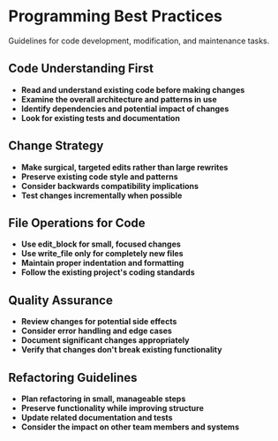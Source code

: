 # Programming Best Practices

Guidelines for code development, modification, and maintenance tasks.

## Code Understanding First

- **Read and understand existing code before making changes**
- **Examine the overall architecture and patterns in use**
- **Identify dependencies and potential impact of changes**
- **Look for existing tests and documentation**

## Change Strategy

- **Make surgical, targeted edits rather than large rewrites**
- **Preserve existing code style and patterns**
- **Consider backwards compatibility implications**
- **Test changes incrementally when possible**

## File Operations for Code

- **Use edit_block for small, focused changes**
- **Use write_file only for completely new files**
- **Maintain proper indentation and formatting**
- **Follow the existing project's coding standards**

## Quality Assurance

- **Review changes for potential side effects**
- **Consider error handling and edge cases**
- **Document significant changes appropriately**
- **Verify that changes don't break existing functionality**

## Refactoring Guidelines

- **Plan refactoring in small, manageable steps**
- **Preserve functionality while improving structure**
- **Update related documentation and tests**
- **Consider the impact on other team members and systems**
